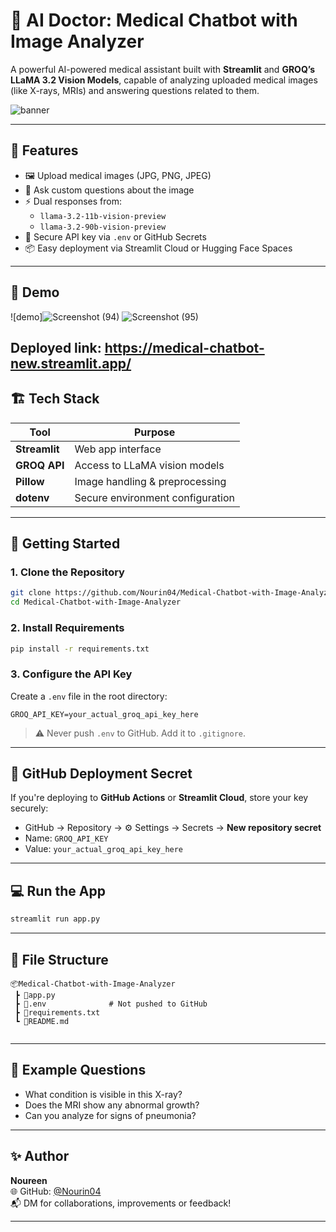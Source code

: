 

# 🧠 AI Doctor: Medical Chatbot with Image Analyzer

A powerful AI-powered medical assistant built with **Streamlit** and **GROQ’s LLaMA 3.2 Vision Models**, capable of analyzing uploaded medical images (like X-rays, MRIs) and answering questions related to them.

![banner](https://raw.githubusercontent.com/Nourin04/Medical-Chatbot-with-Image-Analyzer/main/assets/banner.png) <!-- Optional if you want a banner -->

---

## 🚀 Features

- 🖼️ Upload medical images (JPG, PNG, JPEG)
- 💬 Ask custom questions about the image
- ⚡ Dual responses from:
  - `llama-3.2-11b-vision-preview`
  - `llama-3.2-90b-vision-preview`
- 🔐 Secure API key via `.env` or GitHub Secrets
- 📦 Easy deployment via Streamlit Cloud or Hugging Face Spaces

---

## 📸 Demo

![demo]![Screenshot (94)](https://github.com/user-attachments/assets/6794e0c1-da47-4640-9533-07a200bd1e6f)
![Screenshot (95)](https://github.com/user-attachments/assets/ce4301d5-7335-4114-94ef-c5f15b8729dc)


Deployed link: https://medical-chatbot-new.streamlit.app/
---

## 🏗️ Tech Stack

| Tool        | Purpose                          |
|-------------|----------------------------------|
| **Streamlit** | Web app interface                |
| **GROQ API** | Access to LLaMA vision models     |
| **Pillow**   | Image handling & preprocessing   |
| **dotenv**   | Secure environment configuration |

---

## 🔧 Getting Started

### 1. Clone the Repository

```bash
git clone https://github.com/Nourin04/Medical-Chatbot-with-Image-Analyzer.git
cd Medical-Chatbot-with-Image-Analyzer
```

### 2. Install Requirements

```bash
pip install -r requirements.txt
```

### 3. Configure the API Key

Create a `.env` file in the root directory:

```env
GROQ_API_KEY=your_actual_groq_api_key_here
```

> ⚠️ Never push `.env` to GitHub. Add it to `.gitignore`.

---

## 🔐 GitHub Deployment Secret

If you're deploying to **GitHub Actions** or **Streamlit Cloud**, store your key securely:

- GitHub → Repository → ⚙️ Settings → Secrets → **New repository secret**
- Name: `GROQ_API_KEY`  
- Value: `your_actual_groq_api_key_here`

---

## 💻 Run the App

```bash
streamlit run app.py
```

---

## 📁 File Structure

```
📦Medical-Chatbot-with-Image-Analyzer
 ┣ 📄app.py
 ┣ 📄.env              # Not pushed to GitHub
 ┣ 📄requirements.txt
 ┗ 📄README.md
  
```


---

## 🧪 Example Questions

- What condition is visible in this X-ray?
- Does the MRI show any abnormal growth?
- Can you analyze for signs of pneumonia?

---

## ✨ Author

**Noureen**  
🌐 GitHub: [@Nourin04](https://github.com/Nourin04)  
📬 DM for collaborations, improvements or feedback!

---



